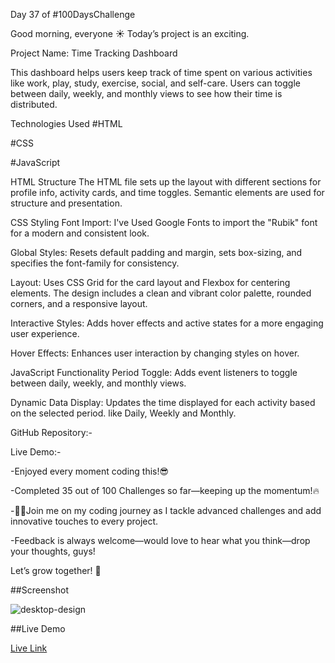 Day 37 of #100DaysChallenge

Good morning, everyone ☀️ 
Today’s project is an exciting.

Project Name: Time Tracking Dashboard

This dashboard helps users keep track of time spent on various activities like work, play, study, exercise, social, and self-care. Users can toggle between daily, weekly, and monthly views to see how their time is distributed.

Technologies Used
#HTML

#CSS

#JavaScript

HTML Structure
The HTML file sets up the layout with different sections for profile info, activity cards, and time toggles. Semantic elements are used for structure and presentation.

CSS Styling
Font Import: I've Used Google Fonts to import the "Rubik" font for a modern and consistent look.

Global Styles: Resets default padding and margin, sets box-sizing, and specifies the font-family for consistency.

Layout: Uses CSS Grid for the card layout and Flexbox for centering elements. The design includes a clean and vibrant color palette, rounded corners, and a responsive layout.

Interactive Styles: Adds hover effects and active states for a more engaging user experience.

Hover Effects: Enhances user interaction by changing styles on hover.

JavaScript Functionality
Period Toggle: Adds event listeners to toggle between daily, weekly, and monthly views.

Dynamic Data Display: Updates the time displayed for each activity based on the selected period.
like Daily, Weekly and Monthly.


GitHub Repository:-

Live Demo:- 



-Enjoyed every moment coding this!😎

-Completed 35 out of 100 Challenges so far—keeping up the momentum!🔥

-👨‍💻Join me on my coding journey as I tackle advanced challenges and add innovative touches to every project.

-Feedback is always welcome—would love to hear what you think—drop your thoughts, guys! 

Let’s grow together! 🌱




##Screenshot


![desktop-design](https://github.com/user-attachments/assets/77790029-27ae-44e8-a15a-bfdc41d497de)


##Live Demo

[Live Link](https://roobiwebdev.github.io/Day-37-Time-tracking-dashboard/)
